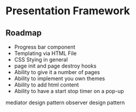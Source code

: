 # Presentation Framework

## Roadmap
- Progress bar component
- Templating via HTML File
- CSS Stying in general
- page init and page destroy hooks
- Ability to give it a number of pages
- Ability to implement you own themes
- Ability to add html content
- Ability to have a start stop timer on a pop-up

mediator design pattern
observer design pattern